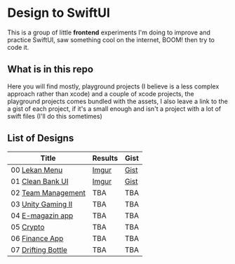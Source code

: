 # Design to SwiftUI

This is a group of little **frontend** experiments I'm doing to improve and practice SwiftUI, saw something cool on the internet, BOOM! then try to code it. 

## What is in this repo

Here you will find mostly, playground projects (I believe is a less complex approach rather than xcode) and a couple of xcode projects, the playground projects comes bundled with the assets, I also leave a link to the a gist of each project, if it's a small enough and isn't a project with a lot of swift files (I'll do this sometimes)

## List of Designs

|**Title**|**Results**| **Gist**|
|--|--|--|
| 00 [Lekan Menu](https://twitter.com/lalaekan/status/1285923482195419136)  | [Imgur](https://i.imgur.com/wbX9tFG.mp4) | [Gist](https://gist.github.com/dactrtr/a5c3445728b2b0714f4b2c8798ab8ef5)|
| 01 [Clean Bank UI](https://dribbble.com/shots/12310592-Clean-Bank-UI)|[Imgur](https://i.imgur.com/wdqUqLA.mp4) | [Gist](https://gist.github.com/dactrtr/4083dbf5d607e0c606197bc59f60521f)
| 02 [Team Management](https://dribbble.com/shots/13623650-Team-Management-App-Interaction)| TBA | TBA |
| 03 [Unity Gaming II](https://dribbble.com/shots/14422768-Unity-Gaming-II)| TBA | TBA |
| 04 [E-magazin app](https://dribbble.com/shots/14063230-E-magazine-App)| TBA | TBA |
| 05 [Crypto](https://dribbble.com/shots/4605613-Crypto)| TBA | TBA |
| 06 [Finance App](https://dribbble.com/shots/10074039-Finance-App-Interactions)| TBA | TBA |
| 07 [Drifting Bottle](https://dribbble.com/shots/7189839-Drifting-bottle)| TBA | TBA |
